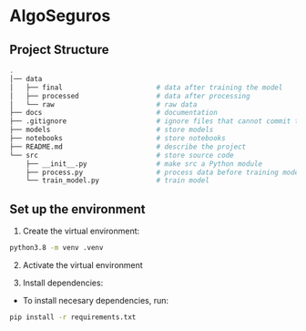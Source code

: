 # AlgoSeguros

## Project Structure

```bash
.
│── data            
│   ├── final                       # data after training the model
│   ├── processed                   # data after processing
│   └── raw                         # raw data
├── docs                            # documentation
├── .gitignore                      # ignore files that cannot commit to Git
├── models                          # store models
├── notebooks                       # store notebooks
├── README.md                       # describe the project
└── src                             # store source code
    ├── __init__.py                 # make src a Python module 
    ├── process.py                  # process data before training model
    └── train_model.py              # train model

```

## Set up the environment
1. Create the virtual environment:
```bash
python3.8 -m venv .venv
```
2. Activate the virtual environment

3. Install dependencies:

- To install necesary dependencies, run:
```bash
pip install -r requirements.txt
```

